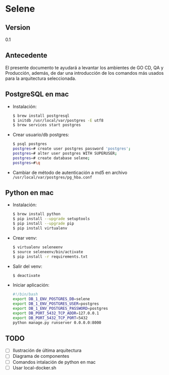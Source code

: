 # Selene
## Version
0.1

## Antecedente
El presente documento te ayudará a levantar los ambientes de GO CD, QA y Producción, además, de dar una introducción de los comandos más usados para la arquitectura seleccionada.


## PostgreSQL en mac
- Instalación:

  ```sh
  $ brew install postgresql
  $ initdb /usr/local/var/postgres -E utf8
  $ brew services start postgres
  ```

- Crear usuario/db postgres:

  ```sh
  $ psql postgres
  postgres=# create user postgres password 'postgres';
  postgres=# alter user postgres WITH SUPERUSER;
  postgres=# create database selene;
  postgres=#\q
  ```

- Cambiar de método de autenticación a md5 en archivo `/usr/local/var/postgres/pg_hba.conf`

## Python en mac

- Instalación:
  ```sh
  $ brew install python
  $ pip install --upgrade setuptools
  $ pip install --upgrade pip
  $ pip install virtualenv
  ```

- Crear venv:
  ```sh
  $ virtualenv seleneenv
  $ source seleneenv/bin/activate
  $ pip install -r requirements.txt
  ```

- Salir del venv:
  ```sh
  $ deactivate
  ```

- Iniciar aplicación:
  ```sh
  #!/bin/bash
  export DB_1_ENV_POSTGRES_DB=selene
  export DB_1_ENV_POSTGRES_USER=postgres
  export DB_1_ENV_POSTGRES_PASSWORD=postgres
  export DB_PORT_5432_TCP_ADDR=127.0.0.1
  export DB_PORT_5432_TCP_PORT=5432
  python manage.py runserver 0.0.0.0:8000
  ```

## TODO
- [ ] Ilustración de última arquitectura
- [ ] Diagrama de componentes
- [ ] Comandos intalación de python en mac
- [ ] Usar local-docker.sh

[docker-toolbox]: (https://www.docker.com/products/docker-toolbox/)
